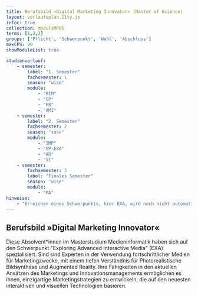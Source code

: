 ```yaml
---
title: Berufsbild »Digital Marketing Innovator« (Master of Science)
layout: verlaufsplan.11ty.js
inToc: true
collection: modulsMPO5
terms: [1,2,3]
groups: ['Pflicht', 'Schwerpunkt', 'Wahl', 'Abschluss']
maxCPS: 90
showModuleList: true

studienverlauf:
    - semester:
        label: "1. Semester"
        fachsemester: 1
        season: "wise"
        module: 
            - "RIM"
            - "GP"
            - "PB"
            - "AMI"
    - semester:
        label: "2. Semester"
        fachsemester: 2
        season: "sose"
        module: 
            - "IMP"
            - "GP-EXA"
            - "AR"
            - "VI"
    - semester:
        fachsemester: 3
        label: "Finales Semester"
        season: "wise"
        module: 
            - "MA"
hinweise:
    - "Erreichen eines Schwerpunkts, hier EXA, wird noch nicht automatisch geprüft"
---
```



## Berufsbild »Digital Marketing Innovator«

Diese Absolvent\*innen im Masterstudium Medieninformatik haben sich auf den Schwerpunkt "Exploring Advanced Interactive Media" (EXA) spezialisiert. Sind sind Experten in der Verwendung fortschrittlicher Medien für Marketingzwecke, mit einem tiefen Verständnis für Photorealistische Bildsynthese und Augmented Reality. Ihre Fähigkeiten in den aktuellen Ansätzen des Marketings und Innovationsmanagements ermöglichen es ihnen, einzigartige Marketingstrategien zu entwickeln, die auf den neuesten interaktiven und visuellen Technologien basieren.